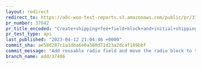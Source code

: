 ```yaml
---
layout: redirect
redirect_to: https://a8c-woo-test-reports.s3.amazonaws.com/public/pr/37642/api/index.html
pr_number: 37642
pr_title_encoded: "Create+shipping+fee+field+block+and+initial+shipping+section"
pr_test_type: api
last_published: "2023-04-12 21:04:46 +0000"
commit_sha: ae58d287c1a1dba6e0a580d71d23a2dcaf189bbf
commit_message: "Add reusable radio field and move the radio block to the blocks folder"
branch_name: add/37406
---
```

